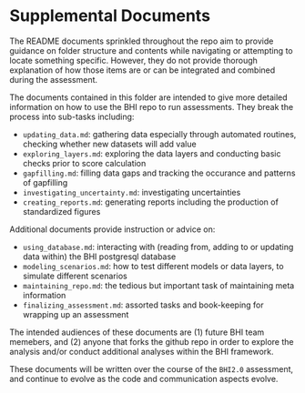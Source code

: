 # Supplemental Documents


The README documents sprinkled throughout the repo aim to provide guidance on folder structure and contents while navigating or attempting to locate something specific. However, they do not provide thorough explanation of how those items are or can be integrated and combined during the assessment.

The documents contained in this folder are intended to give more detailed information on how to use the BHI repo to run assessments. They break the process into sub-tasks including:

* `updating_data.md`: gathering data especially through automated routines, checking whether new datasets will add value  
* `exploring_layers.md`: exploring the data layers and conducting basic checks prior to score calculation  
* `gapfilling.md`: filling data gaps and tracking the occurance and patterns of gapfilling  
* `investigating_uncertainty.md`: investigating uncertainties  
* `creating_reports.md`: generating reports including the production of standardized figures

Additional documents provide instruction or advice on:

* `using_database.md`: interacting with (reading from, adding to or updating data within) the BHI postgresql database
* `modeling_scenarios.md`: how to test different models or data layers, to simulate different scenarios  
* `maintaining_repo.md`: the tedious but important task of maintaining meta information  
* `finalizing_assessment.md`: assorted tasks and book-keeping for wrapping up an assessment  

The intended audiences of these documents are (1) future BHI team memebers, and (2) anyone that forks the github repo in order to explore the analysis and/or conduct additional analyses within the BHI framework.

These documents will be written over the course of the `BHI2.0` assessment, and continue to evolve as the code and communication aspects evolve.
